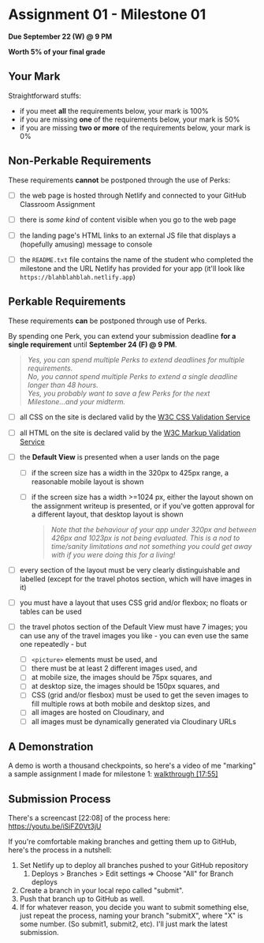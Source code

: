 # Assignment 01 - Milestone 01

**Due September 22 (W) @ 9 PM**

**Worth 5% of your final grade**

## Your Mark

Straightforward stuffs:

- if you meet **all** the requirements below, your mark is 100%
- if you are missing **one** of the requirements below, your mark is 50%
- if you are missing **two or more** of the requirements below, your mark is 0%

## Non-Perkable Requirements

These requirements **cannot** be postponed through the use of Perks:

- [ ] the web page is hosted through Netlify and connected to your GitHub Classroom Assignment

- [ ] there is _some kind_ of content visible when you go to the web page

- [ ] the landing page's HTML links to an external JS file that displays a (hopefully amusing) message to console

- [ ] the `README.txt` file contains the name of the student who completed the milestone and the URL Netlify has provided for your app (it'll look like `https://blahblahblah.netlify.app`)

## Perkable Requirements

These requirements **can** be postponed through use of Perks.

By spending one Perk, you can extend your submission deadline **for a single requirement** until **September 24 (F) @ 9 PM**.

> _Yes, you can spend multiple Perks to extend deadlines for multiple requirements._  
> _No, you cannot spend multiple Perks to extend a single deadline longer than 48 hours._  
> _Yes, you probably want to save a few Perks for the next Milestone...and your midterm._

- [ ] all CSS on the site is declared valid by the [W3C CSS Validation Service](https://jigsaw.w3.org/css-validator/)

- [ ] all HTML on the site is declared valid by the [W3C Markup Validation Service](https://validator.w3.org/)

- [ ] the **Default View** is presented when a user lands on the page

  - [ ] if the screen size has a width in the 320px to 425px range, a reasonable mobile layout is shown
  - [ ] if the screen size has a width >=1024 px, either the layout shown on the assignment writeup is presented, or if you've gotten approval for a different layout, that desktop layout is shown

    > _Note that the behaviour of your app under 320px and between 426px and 1023px is not being evaluated. This is a nod to time/sanity limitations and not something you could get away with if you were doing this for a living!_

- [ ] every section of the layout must be very clearly distinguishable and labelled (except for the travel photos section, which will have images in it)

- [ ] you must have a layout that uses CSS grid and/or flexbox; no floats or tables can be used

- [ ] the travel photos section of the Default View must have 7 images; you can use any of the travel images you like - you can even use the same one repeatedly - but

  - [ ] `<picture>` elements must be used, and
  - [ ] there must be at least 2 different images used, and
  - [ ] at mobile size, the images should be 75px squares, and
  - [ ] at desktop size, the images should be 150px squares, and
  - [ ] CSS (grid and/or flesbox) must be used to get the seven images to fill multiple rows at both mobile and desktop sizes, and
  - [ ] all images are hosted on Cloudinary, and
  - [ ] all images must be dynamically generated via Cloudinary URLs

## A Demonstration

A demo is worth a thousand checkpoints, so here's a video of me "marking" a sample assignment I made for milestone 1: [walkthrough [17:55]](https://youtu.be/c_Vxsh_AN_s)

## Submission Process

There's a screencast [22:08] of the process here: https://youtu.be/iSiFZ0Vt3jU

If you're comfortable making branches and getting them up to GitHub, here's the process in a nutshell:

1. Set Netlify up to deploy all branches pushed to your GitHub repository
   1. Deploys > Branches > Edit settings => Choose "All" for Branch deploys
2. Create a branch in your local repo called "submit".
3. Push that branch up to GitHub as well.
4. If for whatever reason, you decide you want to submit something else, just repeat the process, naming your branch "submitX", where "X" is some number. (So submit1, submit2, etc). I'll just mark the latest submission.
